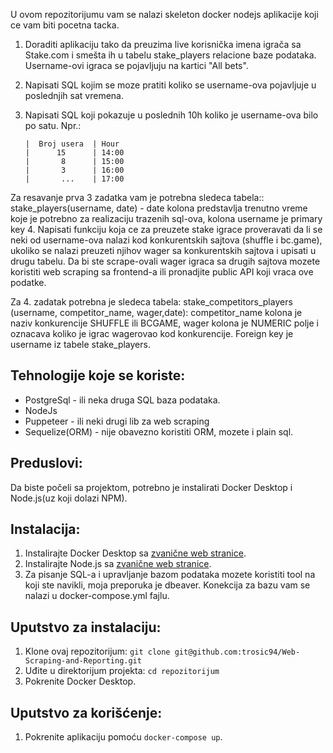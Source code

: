 
U ovom repozitorijumu vam se nalazi skeleton docker nodejs aplikacije koji ce vam biti pocetna tacka.

1.  Doraditi aplikaciju tako da preuzima live korisnička imena igrača sa Stake.com i smešta ih u tabelu stake_players relacione baze podataka.
    Username-ovi igraca se pojavljuju na kartici "All bets".
2.  Napisati SQL kojim se moze pratiti koliko se username-ova pojavljuje u poslednjih sat vremena.
3.  Napisati SQL koji pokazuje u poslednih 10h koliko je username-ova bilo po satu.
    Npr.:
    
        |  Broj usera  | Hour
        |      15      | 14:00
        |       8      | 15:00
        |       3      | 16:00
        |       ...    | 17:00
    
Za resavanje prva 3 zadatka vam je potrebna sledeca tabela:: 
stake_players(username, date) - date kolona predstavlja trenutno vreme koje je potrebno za realizaciju trazenih sql-ova, kolona username je primary key
4. Napisati funkciju koja ce za preuzete stake igrace proveravati da li se neki od username-ova nalazi kod konkurentskih sajtova (shuffle i bc.game), ukoliko se nalazi preuzeti njihov wager sa konkurentskih sajtova i upisati u drugu tabelu.
    Da bi ste scrape-ovali wager igraca sa drugih sajtova mozete koristiti web scraping sa frontend-a ili pronadjite public API koji vraca ove podatke. 
    
Za 4. zadatak potrebna je sledeca tabela:
stake_competitors_players (username, competitor_name, wager,date): competitor_name kolona je naziv konkurencije  SHUFFLE ili BCGAME, wager kolona je NUMERIC polje i oznacava koliko je igrac wagerovao kod konkurencije. Foreign key je username iz tabele stake_players.


## Tehnologije koje se koriste:

- PostgreSql - ili neka druga SQL baza podataka.
- NodeJs
- Puppeteer - ili neki drugi lib za web scraping
- Sequelize(ORM) - nije obavezno koristiti ORM, mozete i plain sql.

## Preduslovi:

Da biste počeli sa projektom, potrebno je instalirati Docker Desktop i Node.js(uz koji dolazi NPM).

## Instalacija:

1. Instalirajte Docker Desktop sa [zvanične web stranice](https://www.docker.com/products/docker-desktop).
2. Instalirajte Node.js sa [zvanične web stranice](https://nodejs.org/).
3. Za pisanje SQL-a i upravljanje bazom podataka mozete koristiti tool na koji ste navikli, moja preporuka je dbeaver.
    Konekcija za bazu vam se nalazi u docker-compose.yml fajlu.

## Uputstvo za instalaciju:

1. Klone ovaj repozitorijum: `git clone git@github.com:trosic94/Web-Scraping-and-Reporting.git`
2. Uđite u direktorijum projekta: `cd repozitorijum`
3. Pokrenite Docker Desktop.

## Uputstvo za korišćenje:

1. Pokrenite aplikaciju pomoću `docker-compose up`.

